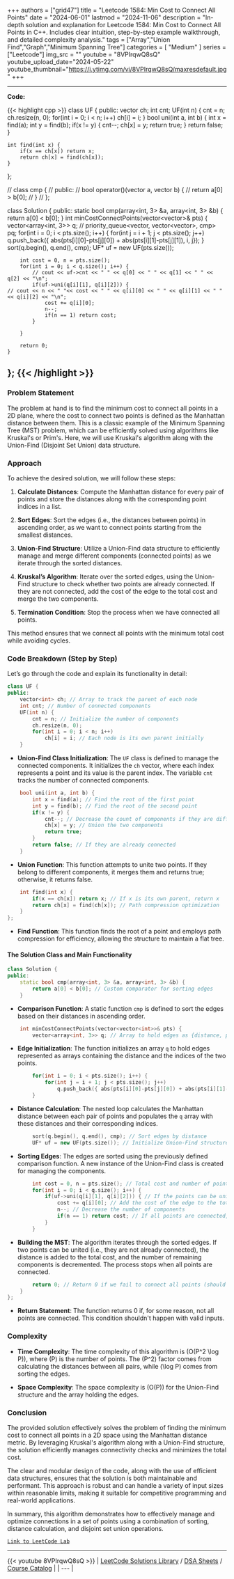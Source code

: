 
+++
authors = ["grid47"]
title = "Leetcode 1584: Min Cost to Connect All Points"
date = "2024-06-01"
lastmod = "2024-11-06"
description = "In-depth solution and explanation for Leetcode 1584: Min Cost to Connect All Points in C++. Includes clear intuition, step-by-step example walkthrough, and detailed complexity analysis."
tags = ["Array","Union Find","Graph","Minimum Spanning Tree"]
categories = [
    "Medium"
]
series = ["Leetcode"]
img_src = ""
youtube = "8VPIrqwQ8sQ"
youtube_upload_date="2024-05-22"
youtube_thumbnail="https://i.ytimg.com/vi/8VPIrqwQ8sQ/maxresdefault.jpg"
+++



---
**Code:**

{{< highlight cpp >}}
class UF {
    public:
    vector<int> ch;
    int cnt;
    UF(int n) {
        cnt = n;
        ch.resize(n, 0);
        for(int i = 0; i < n; i++)
            ch[i] = i;
    }
    bool uni(int a, int b) {
        int x = find(a);
        int y = find(b);
        if(x != y) {
            cnt--;
            ch[x] = y;
            return true;
        }
        return false;
    }
    
    int find(int x) {
        if(x == ch[x]) return x;
        return ch[x] = find(ch[x]);
    }
};

// class cmp {
//     public:
//     bool operator()(vector<int> a, vector<int> b) {
//         return a[0] > b[0];
//     }
// };

class Solution {
public:
    static bool cmp(array<int, 3> &a, array<int, 3> &b) {
        return a[0] < b[0];
    }
    int minCostConnectPoints(vector<vector<int>>& pts) {
        vector<array<int, 3>> q;
        // priority_queue<vector<int>, vector<vector<int>>, cmp> pq;
        for(int i = 0; i < pts.size(); i++) {
            for(int j = i + 1; j < pts.size(); j++)
                q.push_back({ abs(pts[i][0]-pts[j][0]) + abs(pts[i][1]-pts[j][1]), i, j});
        }
        sort(q.begin(), q.end(), cmp);
        UF* uf = new UF(pts.size());

        int cost = 0, n = pts.size();
        for(int i = 0; i < q.size(); i++) {
            // cout << uf->cnt << " " << q[0] << " " << q[1] << " " << q[2] << "\n";
            if(uf->uni(q[i][1], q[i][2])) {
    // cout << n << " "<< cost << " " << q[i][0] << " " << q[i][1] << " " << q[i][2] << "\n";
                cost += q[i][0];
                n--;
                if(n == 1) return cost;
            }

        }
        
        return 0;
    }
};
{{< /highlight >}}
---

### Problem Statement

The problem at hand is to find the minimum cost to connect all points in a 2D plane, where the cost to connect two points is defined as the Manhattan distance between them. This is a classic example of the Minimum Spanning Tree (MST) problem, which can be efficiently solved using algorithms like Kruskal's or Prim's. Here, we will use Kruskal's algorithm along with the Union-Find (Disjoint Set Union) data structure.

### Approach

To achieve the desired solution, we will follow these steps:

1. **Calculate Distances**: Compute the Manhattan distance for every pair of points and store the distances along with the corresponding point indices in a list.

2. **Sort Edges**: Sort the edges (i.e., the distances between points) in ascending order, as we want to connect points starting from the smallest distances.

3. **Union-Find Structure**: Utilize a Union-Find data structure to efficiently manage and merge different components (connected points) as we iterate through the sorted distances.

4. **Kruskal’s Algorithm**: Iterate over the sorted edges, using the Union-Find structure to check whether two points are already connected. If they are not connected, add the cost of the edge to the total cost and merge the two components.

5. **Termination Condition**: Stop the process when we have connected all points.

This method ensures that we connect all points with the minimum total cost while avoiding cycles.

### Code Breakdown (Step by Step)

Let’s go through the code and explain its functionality in detail:

```cpp
class UF {
public:
    vector<int> ch; // Array to track the parent of each node
    int cnt; // Number of connected components
    UF(int n) {
        cnt = n; // Initialize the number of components
        ch.resize(n, 0);
        for(int i = 0; i < n; i++)
            ch[i] = i; // Each node is its own parent initially
    }
```

- **Union-Find Class Initialization**: The `UF` class is defined to manage the connected components. It initializes the `ch` vector, where each index represents a point and its value is the parent index. The variable `cnt` tracks the number of connected components.

```cpp
    bool uni(int a, int b) {
        int x = find(a); // Find the root of the first point
        int y = find(b); // Find the root of the second point
        if(x != y) {
            cnt--; // Decrease the count of components if they are different
            ch[x] = y; // Union the two components
            return true;
        }
        return false; // If they are already connected
    }
```

- **Union Function**: This function attempts to unite two points. If they belong to different components, it merges them and returns true; otherwise, it returns false.

```cpp
    int find(int x) {
        if(x == ch[x]) return x; // If x is its own parent, return x
        return ch[x] = find(ch[x]); // Path compression optimization
    }
};
```

- **Find Function**: This function finds the root of a point and employs path compression for efficiency, allowing the structure to maintain a flat tree.

#### The Solution Class and Main Functionality

```cpp
class Solution {
public:
    static bool cmp(array<int, 3> &a, array<int, 3> &b) {
        return a[0] < b[0]; // Custom comparator for sorting edges
    }
```

- **Comparison Function**: A static function `cmp` is defined to sort the edges based on their distances in ascending order.

```cpp
    int minCostConnectPoints(vector<vector<int>>& pts) {
        vector<array<int, 3>> q; // Array to hold edges as {distance, point1, point2}
```

- **Edge Initialization**: The function initializes an array `q` to hold edges represented as arrays containing the distance and the indices of the two points.

```cpp
        for(int i = 0; i < pts.size(); i++) {
            for(int j = i + 1; j < pts.size(); j++)
                q.push_back({ abs(pts[i][0]-pts[j][0]) + abs(pts[i][1]-pts[j][1]), i, j});
        }
```

- **Distance Calculation**: The nested loop calculates the Manhattan distance between each pair of points and populates the `q` array with these distances and their corresponding indices.

```cpp
        sort(q.begin(), q.end(), cmp); // Sort edges by distance
        UF* uf = new UF(pts.size()); // Initialize Union-Find structure
```

- **Sorting Edges**: The edges are sorted using the previously defined comparison function. A new instance of the Union-Find class is created for managing the components.

```cpp
        int cost = 0, n = pts.size(); // Total cost and number of points
        for(int i = 0; i < q.size(); i++) {
            if(uf->uni(q[i][1], q[i][2])) { // If the points can be united
                cost += q[i][0]; // Add the cost of the edge to the total
                n--; // Decrease the number of components
                if(n == 1) return cost; // If all points are connected, return the cost
            }
        }
```

- **Building the MST**: The algorithm iterates through the sorted edges. If two points can be united (i.e., they are not already connected), the distance is added to the total cost, and the number of remaining components is decremented. The process stops when all points are connected.

```cpp
        return 0; // Return 0 if we fail to connect all points (should not happen with valid input)
    }
};
```

- **Return Statement**: The function returns 0 if, for some reason, not all points are connected. This condition shouldn't happen with valid inputs.

### Complexity

- **Time Complexity**: The time complexity of this algorithm is \(O(P^2 \log P)\), where \(P\) is the number of points. The \(P^2\) factor comes from calculating the distances between all pairs, while \(\log P\) comes from sorting the edges.

- **Space Complexity**: The space complexity is \(O(P)\) for the Union-Find structure and the array holding the edges.

### Conclusion

The provided solution effectively solves the problem of finding the minimum cost to connect all points in a 2D space using the Manhattan distance metric. By leveraging Kruskal's algorithm along with a Union-Find structure, the solution efficiently manages connectivity checks and minimizes the total cost.

The clear and modular design of the code, along with the use of efficient data structures, ensures that the solution is both maintainable and performant. This approach is robust and can handle a variety of input sizes within reasonable limits, making it suitable for competitive programming and real-world applications. 

In summary, this algorithm demonstrates how to effectively manage and optimize connections in a set of points using a combination of sorting, distance calculation, and disjoint set union operations.

[`Link to LeetCode Lab`](https://leetcode.com/problems/min-cost-to-connect-all-points/description/)

---
{{< youtube 8VPIrqwQ8sQ >}}
| [LeetCode Solutions Library](https://grid47.xyz/leetcode/) / [DSA Sheets](https://grid47.xyz/sheets/) / [Course Catalog](https://grid47.xyz/courses/) |
| --- |
